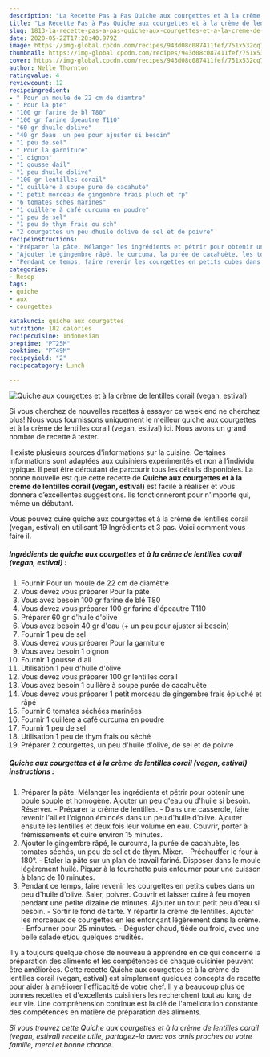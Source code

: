 ```yaml
---
description: "La Recette Pas à Pas Quiche aux courgettes et à la crème de lentilles corail (vegan, estival)"
title: "La Recette Pas à Pas Quiche aux courgettes et à la crème de lentilles corail (vegan, estival)"
slug: 1813-la-recette-pas-a-pas-quiche-aux-courgettes-et-a-la-creme-de-lentilles-corail-vegan-estival
date: 2020-05-22T17:28:40.979Z
image: https://img-global.cpcdn.com/recipes/943d08c087411fef/751x532cq70/quiche-aux-courgettes-et-a-la-creme-de-lentilles-corail-vegan-estival-photo-principale-de-la-recette.jpg
thumbnail: https://img-global.cpcdn.com/recipes/943d08c087411fef/751x532cq70/quiche-aux-courgettes-et-a-la-creme-de-lentilles-corail-vegan-estival-photo-principale-de-la-recette.jpg
cover: https://img-global.cpcdn.com/recipes/943d08c087411fef/751x532cq70/quiche-aux-courgettes-et-a-la-creme-de-lentilles-corail-vegan-estival-photo-principale-de-la-recette.jpg
author: Nelle Thornton
ratingvalue: 4
reviewcount: 12
recipeingredient:
- " Pour un moule de 22 cm de diamtre"
- " Pour la pte"
- "100 gr farine de bl T80"
- "100 gr farine dpeautre T110"
- "60 gr dhuile dolive"
- "40 gr deau  un peu pour ajuster si besoin"
- "1 peu de sel"
- " Pour la garniture"
- "1 oignon"
- "1 gousse dail"
- "1 peu dhuile dolive"
- "100 gr lentilles corail"
- "1 cuillère à soupe pure de cacahute"
- "1 petit morceau de gingembre frais pluch et rp"
- "6 tomates sches marines"
- "1 cuillère à café curcuma en poudre"
- "1 peu de sel"
- "1 peu de thym frais ou sch"
- "2 courgettes un peu dhuile dolive de sel et de poivre"
recipeinstructions:
- "Préparer la pâte. Mélanger les ingrédients et pétrir pour obtenir une boule souple et homogène. Ajouter un peu d&#39;eau ou d&#39;huile si besoin. Réserver. Préparer la crème de lentilles. Dans une casserole, faire revenir l&#39;ail et l&#39;oignon émincés dans un peu d&#39;huile d&#39;olive. Ajouter ensuite les lentilles et deux fois leur volume en eau. Couvrir, porter à frémissements et cuire environ 15 minutes."
- "Ajouter le gingembre râpé, le curcuma, la purée de cacahuète, les tomates séchés, un peu de sel et de thym. Mixer. Préchauffer le four à 180°. Etaler la pâte sur un plan de travail fariné. Disposer dans le moule légèrement huilé. Piquer à la fourchette puis enfourner pour une cuisson à blanc de 10 minutes."
- "Pendant ce temps, faire revenir les courgettes en petits cubes dans un peu d&#39;huile d&#39;olive. Saler, poivrer. Couvrir et laisser cuire à feu moyen pendant une petite dizaine de minutes. Ajouter un tout petit peu d&#39;eau si besoin. Sortir le fond de tarte. Y répartir la crème de lentilles. Ajouter les morceaux de courgettes en les enfonçant légèrement dans la crème. Enfourner pour 25 minutes. Déguster chaud, tiède ou froid, avec une belle salade et/ou quelques crudités."
categories:
- Resep
tags:
- quiche
- aux
- courgettes

katakunci: quiche aux courgettes 
nutrition: 182 calories
recipecuisine: Indonesian
preptime: "PT25M"
cooktime: "PT49M"
recipeyield: "2"
recipecategory: Lunch

---
```



![Quiche aux courgettes et à la crème de lentilles corail (vegan, estival)](https://img-global.cpcdn.com/recipes/943d08c087411fef/751x532cq70/quiche-aux-courgettes-et-a-la-creme-de-lentilles-corail-vegan-estival-photo-principale-de-la-recette.jpg)

Si vous cherchez de nouvelles recettes à essayer ce week end ne cherchez plus! Nous vous fournissons uniquement le meilleur quiche aux courgettes et à la crème de lentilles corail (vegan, estival) ici. Nous avons un grand nombre de recette à tester.

Il existe plusieurs sources d'informations sur la cuisine. Certaines informations sont adaptées aux cuisiniers expérimentés et non à l'individu typique. Il peut être déroutant de parcourir tous les détails disponibles. La bonne nouvelle est que cette recette de <strong> Quiche aux courgettes et à la crème de lentilles corail (vegan, estival) </strong> est facile à réaliser et vous donnera d’excellentes suggestions. Ils fonctionneront pour n'importe qui, même un débutant.

<!--inarticleads1-->

Vous pouvez cuire quiche aux courgettes et à la crème de lentilles corail (vegan, estival) en utilisant 19 Ingrédients et 3 pas. Voici comment vous faire il.

##### Ingrédients de quiche aux courgettes et à la crème de lentilles corail (vegan, estival) :

1. Fournir  Pour un moule de 22 cm de diamètre
1. Vous devez vous préparer  Pour la pâte
1. Vous avez besoin 100 gr farine de blé T80
1. Vous devez vous préparer 100 gr farine d&#39;épeautre T110
1. Préparer 60 gr d&#39;huile d&#39;olive
1. Vous avez besoin 40 gr d&#39;eau (+ un peu pour ajuster si besoin)
1. Fournir 1 peu de sel
1. Vous devez vous préparer  Pour la garniture
1. Vous avez besoin 1 oignon
1. Fournir 1 gousse d&#39;ail
1. Utilisation 1 peu d&#39;huile d&#39;olive
1. Vous devez vous préparer 100 gr lentilles corail
1. Vous avez besoin 1 cuillère à soupe purée de cacahuète
1. Vous devez vous préparer 1 petit morceau de gingembre frais épluché et râpé
1. Fournir 6 tomates séchées marinées
1. Fournir 1 cuillère à café curcuma en poudre
1. Fournir 1 peu de sel
1. Utilisation 1 peu de thym frais ou séché
1. Préparer 2 courgettes, un peu d&#39;huile d&#39;olive, de sel et de poivre




<!--inarticleads2-->

##### Quiche aux courgettes et à la crème de lentilles corail (vegan, estival) instructions :

1. Préparer la pâte. Mélanger les ingrédients et pétrir pour obtenir une boule souple et homogène. Ajouter un peu d&#39;eau ou d&#39;huile si besoin. Réserver. - Préparer la crème de lentilles. - Dans une casserole, faire revenir l&#39;ail et l&#39;oignon émincés dans un peu d&#39;huile d&#39;olive. Ajouter ensuite les lentilles et deux fois leur volume en eau. Couvrir, porter à frémissements et cuire environ 15 minutes.
1. Ajouter le gingembre râpé, le curcuma, la purée de cacahuète, les tomates séchés, un peu de sel et de thym. Mixer. - Préchauffer le four à 180°. - Etaler la pâte sur un plan de travail fariné. Disposer dans le moule légèrement huilé. Piquer à la fourchette puis enfourner pour une cuisson à blanc de 10 minutes.
1. Pendant ce temps, faire revenir les courgettes en petits cubes dans un peu d&#39;huile d&#39;olive. Saler, poivrer. Couvrir et laisser cuire à feu moyen pendant une petite dizaine de minutes. Ajouter un tout petit peu d&#39;eau si besoin. - Sortir le fond de tarte. Y répartir la crème de lentilles. Ajouter les morceaux de courgettes en les enfonçant légèrement dans la crème. - Enfourner pour 25 minutes. - Déguster chaud, tiède ou froid, avec une belle salade et/ou quelques crudités.




<!--inarticleads1-->

<p>
Il y a toujours quelque chose de nouveau à apprendre en ce qui concerne la préparation des aliments et les compétences de chaque cuisinier peuvent être améliorées. Cette recette Quiche aux courgettes et à la crème de lentilles corail (vegan, estival) est simplement quelques concepts de recette pour aider à améliorer l'efficacité de votre chef. Il y a beaucoup plus de bonnes recettes et d'excellents cuisiniers les recherchent tout au long de leur vie. Une compréhension continue est la clé de l'amélioration constante des compétences en matière de préparation des aliments.
</p>

<p>
<i>Si vous trouvez cette Quiche aux courgettes et à la crème de lentilles corail (vegan, estival) recette utile, partagez-la avec vos amis proches ou votre famille, merci et bonne chance.</i>
</p>
